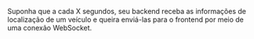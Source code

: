 Suponha que a cada X segundos, seu backend receba as informações de localização de um veículo e queira enviá-las para o frontend por meio de uma conexão WebSocket.